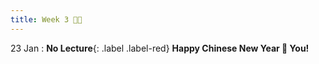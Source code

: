 ```yaml
---
title: Week 3 🧨🎆 
---
```


23 Jan
: **No Lecture**{: .label .label-red} __Happy Chinese New Year 🐇 You!__

